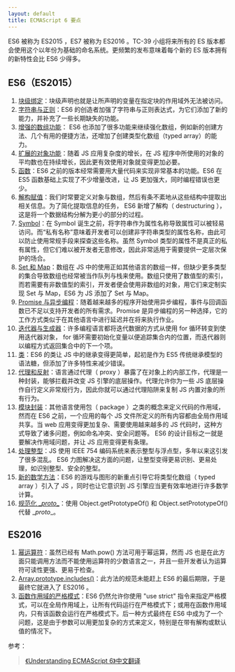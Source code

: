 ```yaml
---
layout: default
title: ECMAScript 6 要点
---
```


ES6 被称为 ES2015 ，ES7 被称为 ES2016 。TC-39 小组将来所有的 ES 版本都会使用这个以年份为基础的命名系统。更频繁的发布意味着每个新的 ES 版本拥有的新特性会比 ES6 少得多。

## ES6（ES2015）

1. [块级绑定][1]：块级声明也就是让所声明的变量在指定块的作用域外无法被访问。
2. [字符串与正则][2]：ES6 的创造者加强了字符串与正则表达式，为它们添加了新的能力，并补充了一些长期缺失的功能。
3. [增强的数组功能][3]： ES6 也添加了很多功能来继续强化数组，例如新的创建方法、几个有用的便捷方法，还增加了创建类型化数组（typed array）的能力。
4. [扩展的对象功能][4]：随着 JS 应用复杂度的增长，在 JS 程序中所使用的对象的平均数也在持续增长，因此更有效使用对象就变得更加必要。
5. [函数][5]：ES6 之前的版本经常需要用大量代码来实现非常基本的功能。ES6 在 ES5 函数基础上实现了不少增量改进，让 JS 更加强大，同时编程错误也更少。
6. [解构赋值][6]：我们时常要定义对象与数组，然后有条不紊地从这些结构中提取出相关信息。为了简化提取信息的任务， ES6 新增了解构（ destructuring ），这是将一个数据结构分解为更小的部分的过程。
7. [Symbol][7]：在 Symbol 诞生之前，将字符串作为属性名称导致属性可以被轻易访问。而“私有名称”意味着开发者可以创建非字符串类型的属性名称，由此可以防止使用常规手段来探查这些名称。虽然 Symbol 类型的属性不是真正的私有属性，但它们难以被开发者无意修改，因此非常适用于需要提供一定层次保护的场合。
8. [Set 和 Map][8]：数组在 JS 中的使用正如其他语言的数组一样，但缺少更多类型的集合导致数组也经常被当作队列与栈来使用。数组只使用了数值型的索引，而若需要有非数值型的索引，开发者便会使用非数组的对象，用它们来定制实现 Set 与 Map，ES6 为 JS 添加了 Set 与 Map。
9. [Promise 与异步编程][9]：随着越来越多的程序开始使用异步编程，事件与回调函数已不足以支持开发者的所有需求。Promise 是异步编程的另一种选择，它的工作方式类似于在其他语言中进行延迟并在将来执行作业。
10. [迭代器与生成器][10]：许多编程语言都将迭代数据的方式从使用 for 循环转变到使用迭代器对象， for 循环需要初始化变量以便追踪集合内的位置，而迭代器则以编程方式返回集合中的下一个项。
11. [类][11]：ES6 的类让 JS 中的继承变得更简单，起初是作为 ES5 传统继承模型的语法糖，但添加了许多特性来减少错误。
12. [代理和反射][12]：语言通过代理（ proxy ）暴露了在对象上的内部工作，代理是一种封装，能够拦截并改变 JS 引擎的底层操作。代理允许你为一些 JS 底层操作自行定义非常规行为，因此你就可以通过代理陷阱来复制 JS 内置对象的所有行为。
13. [模块封装][13]：其他语言使用包（ package ）之类的概念来定义代码的作用域，然而在 ES6 之前，一个应用的每个 JS 文件所定义的所有内容都由全局作用域共享。当 web 应用变得更加复杂、需要使用越来越多的 JS 代码时，这种方式导致了诸多问题，例如命名冲突、安全问题等。 ES6 的设计目标之一就是要解决作用域问题，并让 JS 应用变得更有条理。
14. [处理整型][14]：JS 使用 IEEE 754 编码系统来表示整型与浮点型，多年以来这引发了很多混乱。 ES6 力图解决这方面的问题，让整型变得更易识别、更易处理，如识别整型、安全的整型。
15. [新的数学方法][14]：ES6 的游戏与图形的新重点引导它将类型化数组（ typed array ）引入了 JS ，同时也让它意识到 JS 引擎应当更有效率地进行许多数学计算。
16. [规范化 \__proto__][14]：使用 Object.getPrototypeOf() 和 Object.setPrototypeOf() 代替 \__proto__。

## ES2016

1. [幂运算符][15]：虽然已经有 Math.pow() 方法可用于幂运算，然而 JS 也是在此方面只能调用方法而不能使用运算符的少数语言之一，并且一些开发者认为运算符可读性更强、更易于检查。
1. [Array.prototype.includes()][15]：此方法的规范未能赶上 ES6 的最后期限，于是最终它就进入了 ES2016 。
1. [函数作用域的严格模式][15]：ES6 仍然允许你使用 "use strict" 指令来指定严格模式，可以在全局作用域上，让所有代码运行在严格模式下；或用在函数作用域内，只有该函数会运行在严格模式下。后一种方式最终在 ES6 中成为了一个问题，这是由于参数可以用更加复杂的方式来定义，特别是在带有解构或默认值的情况下。

参考：
> [《Understanding ECMAScript 6》中文翻译][20]

  [1]: https://mubu.com/doc/3c34Yt920U
  [2]: https://mubu.com/doc/3P8c0NrFsU
  [3]: https://mubu.com/doc/3P3E-kFZKU
  [4]: https://mubu.com/doc/1SO6-GmBBU
  [5]: https://mubu.com/doc/2ExlOG9xsU
  [6]: https://mubu.com/doc/11vwg2GpsU
  [7]: https://mubu.com/doc/3ErOLQGXBU
  [8]: https://mubu.com/doc/2P9c1cW7aU
  [9]: https://mubu.com/doc/I6GK9eZKU
  [10]: https://mubu.com/doc/2c44YUofaU
  [11]: https://mubu.com/doc/1ge6gHSCUU
  [12]: https://mubu.com/doc/2I0aGQKMLU
  [13]: https://mubu.com/doc/1LCQ741FTU
  [14]: https://mubu.com/doc/3AoD1dZpGU
  [15]: https://mubu.com/doc/3E550IxFGU
  [20]: https://sagittarius-rev.gitbooks.io/understanding-ecmascript-6-zh-ver/content/
